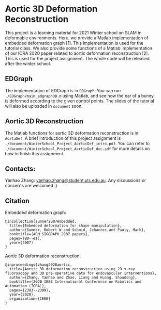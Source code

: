 # Aortic 3D Deformation Reconstruction

This project is a learning material for 2021 Winter school on SLAM in deformable environments. Here, we provide a Matlab implementation of embedded deformation graph [1]. This implementation is used for the tutorial class. We also provide some functions of a Matlab implementation of our ICRA 2020 paper related to aortic deformation reconstruction [2]. This is used for the project assignment. The whole code will be released after the winter school. 

## EDGraph

The implementation of EDGraph is in `EDGraph`. You can run `./EDGraph/main_edgraph3D.m` using Matlab, and see how the ear of a bunny is deformed according to the given control points. The slides of the tutorial will also be uploaded in `document` soon. 

## Aortic 3D Reconstruction

The Matlab functions for aortic 3D deformation reconstruction is in `AortaDef`. A brief introduction of this project assignment is `./document/WinterSchool_Project_AorticDef_intro.pdf`. You can refer to `./document/WinterSchool_Project_AorticDef_doc.pdf` for more details  on how to finish this assignment.



## Contacts:

Yanhao Zhang: yanhao.zhang@student.uts.edu.au. Any discussions or concerns are welcomed :)

## Citation

Embedded deformation graph:

```
@incollection{sumner2007embedded,
  title={Embedded deformation for shape manipulation},
  author={Sumner, Robert W and Schmid, Johannes and Pauly, Mark},
  booktitle={ACM SIGGRAPH 2007 papers},
  pages={80--es},
  year={2007}
}
```

Aortic 3D deformation reconstruction:

```
@inproceedings{zhang2020aortic,
  title={Aortic 3D deformation reconstruction using 2D x-ray fluoroscopy and 3D pre-operative data for endovascular interventions},
  author={Zhang, Yanhao and Zhao, Liang and Huang, Shoudong},
  booktitle={2020 IEEE International Conference on Robotics and Automation (ICRA)},
  pages={2393--2399},
  year={2020},
  organization={IEEE}
}
```